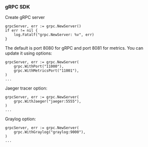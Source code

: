 ### gRPC SDK

Create gRPC server 
```
grpcServer, err := grpc.NewServer()
if err != nil {
    log.Fatalf("grpc.NewServer: %v", err)
}
```

The default is port 8080 for gRPC and port 8081 for metrics. You can update it using options:

```
grpcServer, err := grpc.NewServer(
    grpc.WithPort("11000"),
    grpc.WithMetricsPort("11001"),
)
...
```

Jaeger tracer option:
```
grpcServer, err := grpc.NewServer(
    grpc.WithJaeger("jaeger:5555"),
)
...
```

Graylog option:
```
grpcServer, err := grpc.NewServer(
    grpc.WithGraylog("graylog:9000"),
)
...
```